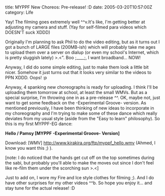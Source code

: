 title: MYPPF New Choreos: Pre-release! :D
date: 2005-03-20T10:57:00Z
category: Life

Yay! The filming goes extremely well ^^v.It's like, I'm getting better at adjusting my camera and stuff. (Yay for self-filmed para videos which DOESN'T suck XDDD)

Originally I'm planning to ask Phil to do the video editing, but as it turns out I got a bunch of LARGE files (200MB-ish) which will probably take me ages to upload them over a server on dialup (or even my school's Internet, which is pretty sluggish lately) >.<". Boo ;\_\_\_\_;, I want broadband… NOW!

Anyway, I did do some simple editing, just to make them look a little bit nicer. Somehow it just turns out that it looks very similar to the videos to PPN XDDD. Oops! :p

Anyway, 4 spanking new choreographs is ready for uploading. I think I'll be uploading them tomorrow at school, at least the small WMVs. But as a special surprise, I'm throwing one in as a pre-release ^^. OK, maybe not, just want to get some feedback on the -Experimental Groove- version. As mentioned previously, I have been thinking of new ideas to incorporate in my choreography and I'm trying to make some of these dance which really deviates from my usual style (aside from the "Easy to learn" philosophy). So this is my first MYPPF-EG dance:

**Hello / Pamsy [MYPPF -Experimental Groove- Version]**

Download: [WMV] http://www.kirakira.org/ftp/myppf_hello.wmv
(Ahmed, I know you want this ;) ).

[note: I do noticed that the hands get cut off on the top sometimes during the sabi, but probably you'll able to make the moves out since I don't feel like re-film them under the scorching sun >.<]

Just to add on, I wore my Fire and Ice style clothes for filming ;). And I do have other surprises for my other videos ^^b. So hope you enjoy it… and stay tune for the actual release! :D
